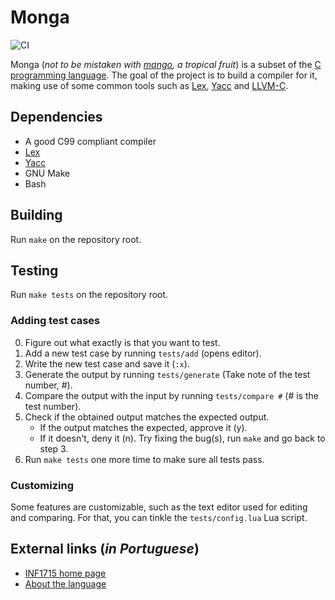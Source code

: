 # Monga

![CI](https://github.com/guidanoli/monga/workflows/CI/badge.svg)

Monga (*not to be mistaken with [mango](https://en.wikipedia.org/wiki/Mango), a tropical fruit*)
is a subset of the [C programming language](https://en.wikipedia.org/wiki/C_(programming_language)).
The goal of the project is to build a compiler for it, making use of some common tools such as
[Lex](http://dinosaur.compilertools.net/lex/index.html),
[Yacc](http://dinosaur.compilertools.net/yacc/index.html) and
[LLVM-C](http://llvm.org/doxygen/group__LLVMC.html).

## Dependencies

* A good C99 compliant compiler
* [Lex](http://dinosaur.compilertools.net/lex/index.html)
* [Yacc](http://dinosaur.compilertools.net/yacc/index.html)
* GNU Make
* Bash

## Building

Run `make` on the repository root.

## Testing

Run `make tests` on the repository root.

### Adding test cases

0. Figure out what exactly is that you want to test.
1. Add a new test case by running `tests/add` (opens editor).
2. Write the new test case and save it (`:x`).
3. Generate the output by running `tests/generate` (Take note of the test number, #).
4. Compare the output with the input by running `tests/compare #` (# is the test number).
5. Check if the obtained output matches the expected output.
   * If the output matches the expected, approve it (y).
   * If it doesn't, deny it (n). Try fixing the bug(s), run `make` and go back to step 3.
6. Run `make tests` one more time to make sure all tests pass.

### Customizing

Some features are customizable, such as the text editor used for editing and comparing.
For that, you can tinkle the `tests/config.lua` Lua script.

## External links (*in Portuguese*)

* [INF1715 home page](http://www.inf.puc-rio.br/~roberto/comp/)
* [About the language](http://www.inf.puc-rio.br/~roberto/comp/lang.html)
